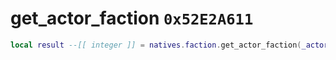# get_actor_faction `0x52E2A611`

```lua
local result --[[ integer ]] = natives.faction.get_actor_faction(_actor --[[ integer ]])
```